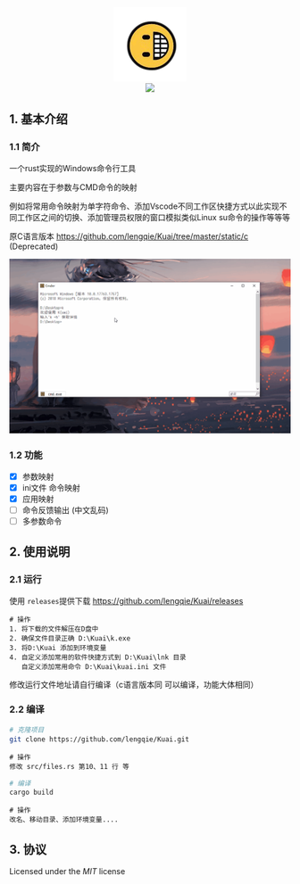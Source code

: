 <div align=center>
<img src="https://raw.githubusercontent.com/lengqie/Kuai/master/static/kuai.png"/>
</div>
<div align=center>
<img src="https://img.shields.io/badge/rustc-1.54.0-black"/>
</div>



## 1. 基本介绍

### 1.1 简介

一个rust实现的Windows命令行工具

主要内容在于参数与CMD命令的映射

例如将常用命令映射为单字符命令、添加Vscode不同工作区快捷方式以此实现不同工作区之间的切换、添加管理员权限的窗口模拟类似Linux su命令的操作等等等

原C语言版本  https://github.com/lengqie/Kuai/tree/master/static/c (Deprecated)

![](https://raw.githubusercontent.com/lengqie/Kuai/master/static/dome.gif)

### 1.2 功能

- [x]  参数映射
- [x]  ini文件 命令映射
- [x]  应用映射
- [ ]  命令反馈输出 (中文乱码)
- [ ]  多参数命令

## 2. 使用说明

### 2.1 运行

使用 ` releases `提供下载 https://github.com/lengqie/Kuai/releases

```
# 操作
1. 将下载的文件解压在D盘中
2. 确保文件目录正确 D:\Kuai\k.exe
3. 将D:\Kuai 添加到环境变量
4. 自定义添加常用的软件快捷方式到 D:\Kuai\lnk 目录
   自定义添加常用命令 D:\Kuai\kuai.ini 文件
```

修改运行文件地址请自行编译（c语言版本同 可以编译，功能大体相同）

### 2.2 编译

```bash
# 克隆项目
git clone https://github.com/lengqie/Kuai.git
```

````
# 操作
修改 src/files.rs 第10、11 行 等
````

```bash
# 编译
cargo build
```

```
# 操作
改名、移动目录、添加环境变量....
```

## 3. 协议

Licensed under the *MIT* license